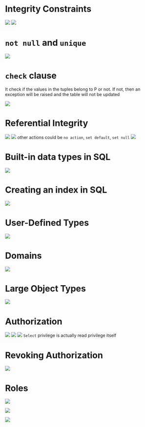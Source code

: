 # Integrity Constraints
![](assets/Pasted%20image%2020240807185503.png)
![](assets/Pasted%20image%2020240807185515.png)

# `not null` and `unique`
![](assets/Pasted%20image%2020240807204208.png)

# `check` clause
It check if the values in the tuples belong to P or not. If not, then an exception will be raised and the table will not be updated

![](assets/Pasted%20image%2020240807204310.png)

# Referential Integrity
![](assets/Pasted%20image%2020240807204605.png)
![](assets/Pasted%20image%2020240807204713.png)
other actions could be `no action`, `set default`, `set null`
![](assets/Pasted%20image%2020240807204849.png)

# Built-in data types in SQL
![](assets/Pasted%20image%2020240807205000.png)

# Creating an index in SQL
![](assets/Pasted%20image%2020240807205138.png)

# User-Defined Types
![](assets/Pasted%20image%2020240807205340.png)
# Domains
![](assets/Pasted%20image%2020240807205428.png)

# Large Object Types
![](assets/Pasted%20image%2020240807205541.png)

# Authorization
![](assets/Pasted%20image%2020240807205832.png)
![](assets/Pasted%20image%2020240807210031.png)
![](assets/Pasted%20image%2020240807210125.png)
`Select` privilege is actually read privilege itself

# Revoking Authorization
![](assets/Pasted%20image%2020240807210307.png)

# Roles
![](assets/Pasted%20image%2020240807210530.png)

![](assets/Pasted%20image%2020240807210624.png)

![](assets/Pasted%20image%2020240807210705.png)


 
